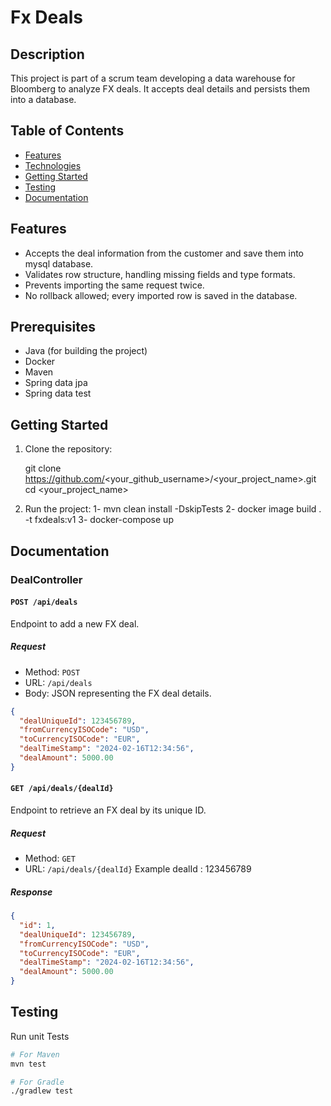 # Fx Deals

## Description
This project is part of a scrum team developing a data warehouse for Bloomberg to analyze FX deals. It accepts deal details and persists them into a database.

## Table of Contents
- [Features](#features)
- [Technologies](#Technologies)
- [Getting Started](#getting-started)
- [Testing](#testing)
- [Documentation](#documentation)


## Features
- Accepts the deal information from the customer and save them into mysql database.
- Validates row structure, handling missing fields and type formats.
- Prevents importing the same request twice.
- No rollback allowed; every imported row is saved in the database.

## Prerequisites
- Java (for building the project)
- Docker
- Maven 
- Spring data jpa
- Spring data test

## Getting Started
1. Clone the repository:
   
   git clone https://github.com/<your_github_username>/<your_project_name>.git
   cd <your_project_name>

2. Run the project:
   1- mvn clean install -DskipTests
   2- docker image build . -t fxdeals:v1
   3- docker-compose up

## Documentation 
### DealController

#### `POST /api/deals`
Endpoint to add a new FX deal.

##### Request
- Method: `POST`
- URL: `/api/deals`
- Body: JSON representing the FX deal details.
```json
{
  "dealUniqueId": 123456789,
  "fromCurrencyISOCode": "USD",
  "toCurrencyISOCode": "EUR",
  "dealTimeStamp": "2024-02-16T12:34:56",
  "dealAmount": 5000.00
}
```
#### `GET /api/deals/{dealId}`
Endpoint to retrieve an FX deal by its unique ID.

##### Request
- Method: `GET`
- URL: `/api/deals/{dealId}`
Example  dealId : 123456789
##### Response
``` json
{
  "id": 1,
  "dealUniqueId": 123456789,
  "fromCurrencyISOCode": "USD",
  "toCurrencyISOCode": "EUR",
  "dealTimeStamp": "2024-02-16T12:34:56",
  "dealAmount": 5000.00
}
```

## Testing
Run unit Tests 
``` bash
# For Maven
mvn test

# For Gradle
./gradlew test
```



